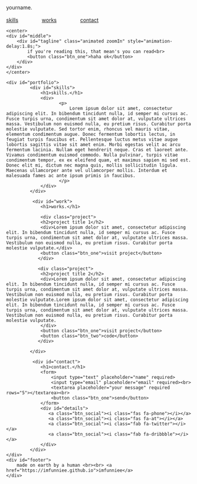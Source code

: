 <html lang="en">
<head>
    <meta charset="UTF-8">
    <meta name="viewport" content="width=device-width, initial-scale=1.0">
    <meta http-equiv="X-UA-Compatible" content="ie=edge">
    <title>yourname.</title>
    <link rel="stylesheet" href="https://cdnjs.cloudflare.com/ajax/libs/animate.css/3.7.0/animate.min.css">
    <link href="https://fonts.googleapis.com/css?family=Comfortaa:700" rel="stylesheet">
    <script src="https://code.jquery.com/jquery-3.3.1.min.js" integrity="sha256-FgpCb/KJQlLNfOu91ta32o/NMZxltwRo8QtmkMRdAu8=" crossorigin="anonymous"></script>
    <link rel="stylesheet" href="https://use.fontawesome.com/releases/v5.7.1/css/all.css" integrity="sha384-fnmOCqbTlWIlj8LyTjo7mOUStjsKC4pOpQbqyi7RrhN7udi9RwhKkMHpvLbHG9Sr" crossorigin="anonymous">
    <link rel="stylesheet" href="index.css">
</head>
<body>
    <div id="loading">
        <div id="spinner"></div>
    </div>
    <div id="header" class="animated slideInDown" style="animation-delay:1.8s;">
    <div id="title">yourname.</div><br>
    <div id="links">
        <a href="#skills">skills</a>
        <a href="#work" style="margin:0px 60px;">works</a>
        <a href="#contact">contact</a>
    </div>
    </div>

    <center>
    <div id="middle">
        <div id="tagline" class="animated zoomIn" style="animation-delay:1.8s;">
            if you're reading this, that mean's you can read<br>
            <button class="btn_one">haha ok</button>
        </div>
    </div>
    </center>

    <div id="portfolio">
             <div id="skills">
                 <h1>skills.</h1>   
                 <div>
                        <p>
                            Lorem ipsum dolor sit amet, consectetur adipiscing elit. In bibendum tincidunt nulla, id semper mi cursus ac. Fusce turpis urna, condimentum sit amet dolor at, vulputate ultrices massa. Vestibulum non euismod nulla, eu pretium risus. Curabitur porta molestie vulputate. Sed tortor enim, rhoncus vel mauris vitae, elementum condimentum augue. Donec fermentum lobortis lectus, in feugiat turpis faucibus et. Pellentesque luctus metus vitae augue lobortis sagittis vitae sit amet enim. Morbi egestas velit ac arcu fermentum lacinia. Nullam eget hendrerit neque. Cras et laoreet ante. Vivamus condimentum euismod commodo. Nulla pulvinar, turpis vitae condimentum tempor, ex ex eleifend quam, et maximus sapien mi sed est. Donec elit mi, dictum nec magna quis, mollis sollicitudin ligula. Maecenas ullamcorper ante vel ullamcorper mollis. Interdum et malesuada fames ac ante ipsum primis in faucibus.
                        </p>
                 </div> 
             </div>
         
              <div id="work">
                 <h1>works.</h1>

                 <div class="project">
                 <h2>project title 1</h2>
                 <div>Lorem ipsum dolor sit amet, consectetur adipiscing elit. In bibendum tincidunt nulla, id semper mi cursus ac. Fusce turpis urna, condimentum sit amet dolor at, vulputate ultrices massa. Vestibulum non euismod nulla, eu pretium risus. Curabitur porta molestie vulputate.</div>
                 <button class="btn_one">visit project</button>
                </div>

                <div class="project">
                 <h2>project title 2</h2>
                 <div>Lorem ipsum dolor sit amet, consectetur adipiscing elit. In bibendum tincidunt nulla, id semper mi cursus ac. Fusce turpis urna, condimentum sit amet dolor at, vulputate ultrices massa. Vestibulum non euismod nulla, eu pretium risus. Curabitur porta molestie vulputate.Lorem ipsum dolor sit amet, consectetur adipiscing elit. In bibendum tincidunt nulla, id semper mi cursus ac. Fusce turpis urna, condimentum sit amet dolor at, vulputate ultrices massa. Vestibulum non euismod nulla, eu pretium risus. Curabitur porta molestie vulputate.
                 </div>
                 <button class="btn_one">visit project</button>
                 <button class="btn_two">code</button>
                </div>

             </div>
         
              <div id="contact">
                 <h1>contact.</h1> 
                 <form>
                     <input type="text" placeholder="name" required>
                     <input type="email" placeholder="email" required><br>
                     <textarea placeholder="your message" required rows="5"></textarea><br>
                     <button class="btn_one">send</button>
                 </form> 
                 <div id="details">
                    <a class="btn_social"><i class="fas fa-phone"></i></a>
                    <a class="btn_social"><i class="fas fa-at"></i></a>
                    <a class="btn_social"><i class="fab fa-twitter"></i></a>
                    <a class="btn_social"><i class="fab fa-dribbble"></i></a>
                 </div>   
             </div>
    </div>
    <div id="footer">
        made on earth by a human <br><br> <a href="https://imfunniee.github.io">imfunniee</a>
    </div>
<script src="index.js" type="text/javascript"></script>
</body>
</html>
